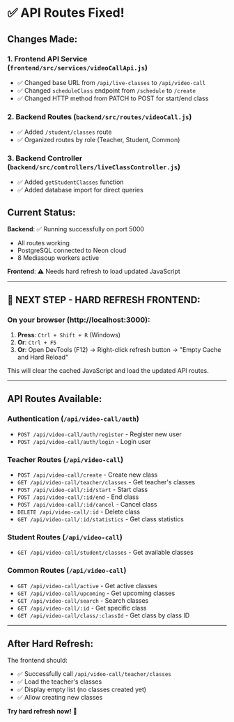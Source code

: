 # ✅ API Routes Fixed!

## Changes Made:

### 1. Frontend API Service (`frontend/src/services/videoCallApi.js`)
- ✅ Changed base URL from `/api/live-classes` to `/api/video-call`
- ✅ Changed `scheduleClass` endpoint from `/schedule` to `/create`  
- ✅ Changed HTTP method from PATCH to POST for start/end class

### 2. Backend Routes (`backend/src/routes/videoCall.js`)
- ✅ Added `/student/classes` route
- ✅ Organized routes by role (Teacher, Student, Common)

### 3. Backend Controller (`backend/src/controllers/liveClassController.js`)
- ✅ Added `getStudentClasses` function
- ✅ Added database import for direct queries

## Current Status:

**Backend**: ✅ Running successfully on port 5000
- All routes working
- PostgreSQL connected to Neon cloud
- 8 Mediasoup workers active

**Frontend**: ⚠️ Needs hard refresh to load updated JavaScript

---

## 🚀 NEXT STEP - HARD REFRESH FRONTEND:

### On your browser (http://localhost:3000):
1. **Press**: `Ctrl + Shift + R` (Windows)
2. **Or**: `Ctrl + F5`
3. **Or**: Open DevTools (F12) → Right-click refresh button → "Empty Cache and Hard Reload"

This will clear the cached JavaScript and load the updated API routes.

---

## API Routes Available:

### Authentication (`/api/video-call/auth`)
- `POST /api/video-call/auth/register` - Register new user
- `POST /api/video-call/auth/login` - Login user

### Teacher Routes (`/api/video-call`)
- `POST /api/video-call/create` - Create new class
- `GET /api/video-call/teacher/classes` - Get teacher's classes
- `POST /api/video-call/:id/start` - Start class
- `POST /api/video-call/:id/end` - End class
- `POST /api/video-call/:id/cancel` - Cancel class
- `DELETE /api/video-call/:id` - Delete class
- `GET /api/video-call/:id/statistics` - Get class statistics

### Student Routes (`/api/video-call`)
- `GET /api/video-call/student/classes` - Get available classes

### Common Routes (`/api/video-call`)
- `GET /api/video-call/active` - Get active classes
- `GET /api/video-call/upcoming` - Get upcoming classes
- `GET /api/video-call/search` - Search classes
- `GET /api/video-call/:id` - Get specific class
- `GET /api/video-call/class/:classId` - Get class by class ID

---

## After Hard Refresh:

The frontend should:
- ✅ Successfully call `/api/video-call/teacher/classes`
- ✅ Load the teacher's classes
- ✅ Display empty list (no classes created yet)
- ✅ Allow creating new classes

**Try hard refresh now!** 🔄
